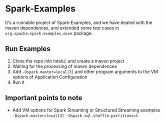 # Spark-Examples
It's a runnable project of Spark-Examples, and we have dealed with the maven dependences, and extended some test cases in ```org.spache.spark.examples.mine``` package.

## Run Examples
1. Clone the repo into InteliJ, and create a maven project
2. Waiting for the processing of maven dependences
3. Add ```-Dspark.master=local[3]``` and other program arguments to the VM options of Application Configuration
4. Run it

## Important points to note
- Add VM options for Spark Streaming or Structured Streaming examples  
  ```-Dspark.master=local[3] -Dspark.sql.shuffle.partitions=1```
